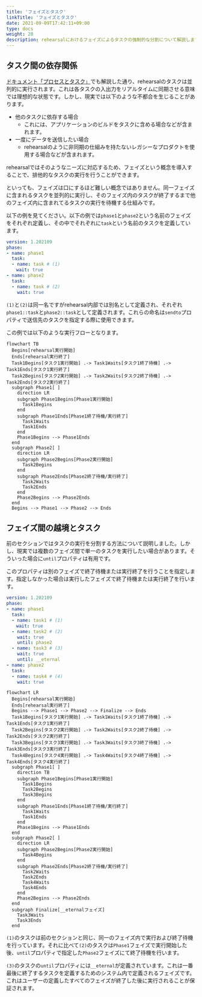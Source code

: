 ```yaml
---
title: 'フェイズとタスク'
linkTitle: 'フェイズとタスク'
date: 2021-09-09T17:42:11+09:00
type: docs
weight: 20
description: rehearsalにおけるフェイズによるタスクの強制的な分割について解説します。
---
```


## タスク間の依存関係

[ドキュメント「プロセスとタスク」](/documents/task-concepts/process-and-task)でも解説した通り、rehearsalのタスクは並列的に実行されます。これは各タスクの入出力をリアルタイムに同期させる意味では理想的な状態です。しかし、現実では以下のような不都合を生じることがあります。

- 他のタスクに依存する場合
    - これには、アプリケーションのビルドをタスクに含める場合などが含まれます。
- 一度にデータを送信したい場合
    - rehearsalのように非同期の仕組みを持たないレガシーなプロダクトを使用する場合などが含まれます。

rehearsalではそのようなニーズに対応するため、フェイズという概念を導入することで、排他的なタスクの実行を行うことができます。

といっても、フェイズは口にするほど難しい概念ではありません。同一フェイズに含まれるタスクを並列的に実行し、そのフェイズ内のタスクが終了するまで他のフェイズ内に含まれてるタスクの実行を待機する仕組みです。

以下の例を見てください。以下の例では`phase1`と`phase2`という名前のフェイズをそれぞれ定義し、その中でそれぞれに`task`という名前のタスクを定義しています。
```yaml
version: 1.202109
phase:
- name: phase1
  task:
  - name: task # (1)
  　wait: true
- name: phase2
  task:
  - name: task # (2)
    wait: true
``` 

`(1)`と`(2)`は同一名ですがrehearsal内部では別名として定義され、それぞれ`phase1::task`と`phase2::task`として定義されます。これらの命名は`sendto`プロパティで送信先のタスクを指定する際に使用できます。

この例では以下のような実行フローとなります。

```mermaid
flowchart TB
  Begins[rehearsal実行開始]
  Ends[rehearsal実行終了]
  Task1Begins[タスク1実行開始] .-> Task1Waits[タスク1終了待機] .-> Task1Ends[タスク1実行終了]
  Task2Begins[タスク2実行開始] .-> Task2Waits[タスク2終了待機] .-> Task2Ends[タスク2実行終了]
  subgraph Phase1[ ]
    direction LR
    subgraph Phase1Begins[Phase1実行開始]
      Task1Begins
    end
    subgraph Phase1Ends[Phase1終了待機/実行終了]
      Task1Waits
      Task1Ends
    end
    Phase1Begins --> Phase1Ends
  end
  subgraph Phase2[ ]
    direction LR
    subgraph Phase2Begins[Phase2実行開始]
      Task2Begins
    end
    subgraph Phase2Ends[Phase2終了待機/実行終了]
      Task2Waits
      Task2Ends
    end
    Phase2Begins --> Phase2Ends
  end
  Begins --> Phase1 --> Phase2 --> Ends   
```

## フェイズ間の越境とタスク
前のセクションではタスクの実行を分割する方法について説明しました。しかし、現実では複数のフェイズ間で単一のタスクを実行したい場合があります。そういった場合に`until`プロパティは有用です。

このプロパティは別のフェイズで終了待機または実行終了を行うことを指定します。指定しなかった場合は実行したフェイズで終了待機または実行終了を行います。

```yaml
version: 1.202109
phase:
- name: phase1
  task:
  - name: task1 # (1)
  　wait: true
  - name: task2 # (2)
    wait: true
    until: phase2
  - name: task3 # (3)
    wait: true
    until: __eternal
- name: phase2
  task:
  - name: task4 # (4)
    wait: true
``` 

```mermaid
flowchart LR
  Begins[rehearsal実行開始]
  Ends[rehearsal実行終了]
  Begins --> Phase1 --> Phase2 --> Finalize --> Ends
  Task1Begins[タスク1実行開始] .-> Task1Waits[タスク1終了待機] .-> Task1Ends[タスク1実行終了]
  Task2Begins[タスク2実行開始] .-> Task2Waits[タスク2終了待機] .-> Task2Ends[タスク2実行終了]
  Task3Begins[タスク3実行開始] .-> Task3Waits[タスク3終了待機] .-> Task3Ends[タスク3実行終了]
  Task4Begins[タスク4実行開始] .-> Task4Waits[タスク4終了待機] .-> Task4Ends[タスク4実行終了]
  subgraph Phase1[ ]
    direction TB
    subgraph Phase1Begins[Phase1実行開始]
      Task1Begins
      Task2Begins
      Task3Begins
    end
    subgraph Phase1Ends[Phase1終了待機/実行終了]
      Task1Waits
      Task1Ends
    end
    Phase1Begins --> Phase1Ends
  end
  subgraph Phase2[ ]
    direction LR
    subgraph Phase2Begins[Phase2実行開始]
      Task4Begins
    end
    subgraph Phase2Ends[Phase2終了待機/実行終了]
      Task2Waits
      Task2Ends
      Task4Waits
      Task4Ends
    end
    Phase2Begins --> Phase2Ends
  end
  subgraph Finalize[__eternalフェイズ]
    Task3Waits
    Task3Ends
  end
```

`(1)`のタスクは前のセクションと同じ、同一のフェイズ内で実行および終了待機を行っています。それに比べて`(2)`のタスクは`Phase1`フェイズで実行開始した後、`until`プロパティで指定した`Phase2`フェイズにて終了待機を行います。

`(3)`のタスクの`until`プロパティには`__eternal`が定義されています。これは一番最後に終了するタスクを定義するためのシステム内で定義されるフェイズです。これはユーザーの定義したすべてのフェイズが終了した後に実行されることが保証されます。
